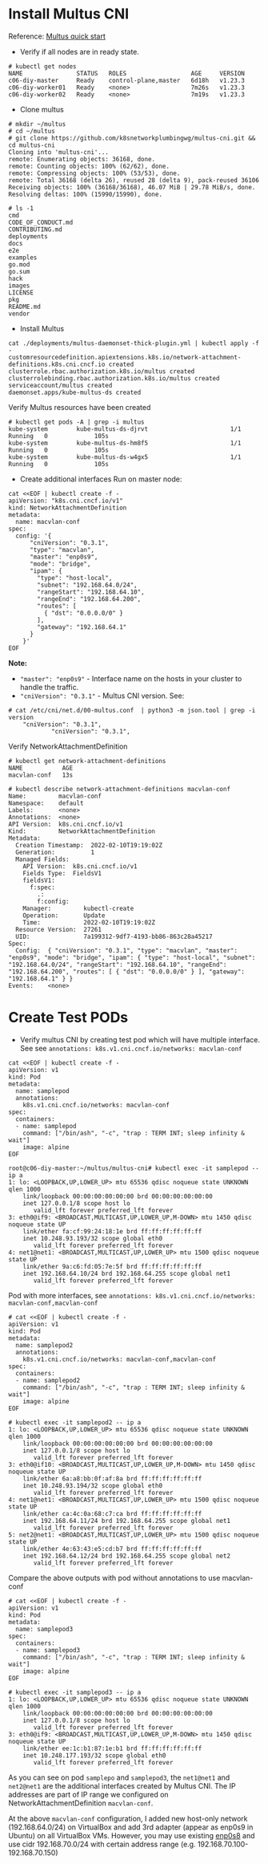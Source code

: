 # Install Multus CNI

Reference: [Multus quick start](https://github.com/k8snetworkplumbingwg/multus-cni/blob/master/docs/quickstart.md)

* Verify if all nodes are in ready state.

```
# kubectl get nodes
NAME               STATUS   ROLES                  AGE     VERSION
c06-diy-master     Ready    control-plane,master   6d18h   v1.23.3
c06-diy-worker01   Ready    <none>                 7m26s   v1.23.3
c06-diy-worker02   Ready    <none>                 7m19s   v1.23.3
```

* Clone multus
```
# mkdir ~/multus
# cd ~/multus
# git clone https://github.com/k8snetworkplumbingwg/multus-cni.git && cd multus-cni
Cloning into 'multus-cni'...
remote: Enumerating objects: 36168, done.
remote: Counting objects: 100% (62/62), done.
remote: Compressing objects: 100% (53/53), done.
remote: Total 36168 (delta 26), reused 28 (delta 9), pack-reused 36106
Receiving objects: 100% (36168/36168), 46.07 MiB | 29.78 MiB/s, done.
Resolving deltas: 100% (15990/15990), done.

# ls -1
cmd
CODE_OF_CONDUCT.md
CONTRIBUTING.md
deployments
docs
e2e
examples
go.mod
go.sum
hack
images
LICENSE
pkg
README.md
vendor
```

* Install Multus
```
cat ./deployments/multus-daemonset-thick-plugin.yml | kubectl apply -f -
customresourcedefinition.apiextensions.k8s.io/network-attachment-definitions.k8s.cni.cncf.io created
clusterrole.rbac.authorization.k8s.io/multus created
clusterrolebinding.rbac.authorization.k8s.io/multus created
serviceaccount/multus created
daemonset.apps/kube-multus-ds created
```
Verify Multus resources have been created
```
# kubectl get pods -A | grep -i multus
kube-system        kube-multus-ds-djrvt                       1/1     Running   0             105s
kube-system        kube-multus-ds-hm8f5                       1/1     Running   0             105s
kube-system        kube-multus-ds-w4gx5                       1/1     Running   0             105s
```

* Create additional interfaces
Run on master node:
```
cat <<EOF | kubectl create -f -
apiVersion: "k8s.cni.cncf.io/v1"
kind: NetworkAttachmentDefinition
metadata:
  name: macvlan-conf
spec:
  config: '{
      "cniVersion": "0.3.1",
      "type": "macvlan",
      "master": "enp0s9",
      "mode": "bridge",
      "ipam": {
        "type": "host-local",
        "subnet": "192.168.64.0/24",
        "rangeStart": "192.168.64.10",
        "rangeEnd": "192.168.64.200",
        "routes": [
          { "dst": "0.0.0.0/0" }
        ],
        "gateway": "192.168.64.1"
      }
    }'
EOF
```

**Note:**  
* ```"master": "enp0s9"``` - Interface name on the hosts in your cluster to handle the traffic.
* ```"cniVersion": "0.3.1"``` - Multus CNI version.
See:
```
# cat /etc/cni/net.d/00-multus.conf  | python3 -m json.tool | grep -i version
    "cniVersion": "0.3.1",
            "cniVersion": "0.3.1",
```

Verify NetworkAttachmentDefinition
```
# kubectl get network-attachment-definitions
NAME           AGE
macvlan-conf   13s

# kubectl describe network-attachment-definitions macvlan-conf
Name:         macvlan-conf
Namespace:    default
Labels:       <none>
Annotations:  <none>
API Version:  k8s.cni.cncf.io/v1
Kind:         NetworkAttachmentDefinition
Metadata:
  Creation Timestamp:  2022-02-10T19:19:02Z
  Generation:          1
  Managed Fields:
    API Version:  k8s.cni.cncf.io/v1
    Fields Type:  FieldsV1
    fieldsV1:
      f:spec:
        .:
        f:config:
    Manager:         kubectl-create
    Operation:       Update
    Time:            2022-02-10T19:19:02Z
  Resource Version:  27261
  UID:               7a199312-9df7-4193-bb86-863c28a45217
Spec:
  Config:  { "cniVersion": "0.3.1", "type": "macvlan", "master": "enp0s9", "mode": "bridge", "ipam": { "type": "host-local", "subnet": "192.168.64.0/24", "rangeStart": "192.168.64.10", "rangeEnd": "192.168.64.200", "routes": [ { "dst": "0.0.0.0/0" } ], "gateway": "192.168.64.1" } }
Events:    <none>
```

# Create Test PODs

* Verify multus CNI by creating test pod which will have multiple interface.
See see ```annotations: k8s.v1.cni.cncf.io/networks: macvlan-conf```
```
cat <<EOF | kubectl create -f -
apiVersion: v1
kind: Pod
metadata:
  name: samplepod
  annotations:
    k8s.v1.cni.cncf.io/networks: macvlan-conf
spec:
  containers:
  - name: samplepod
    command: ["/bin/ash", "-c", "trap : TERM INT; sleep infinity & wait"]
    image: alpine
EOF

root@c06-diy-master:~/multus/multus-cni# kubectl exec -it samplepod -- ip a
1: lo: <LOOPBACK,UP,LOWER_UP> mtu 65536 qdisc noqueue state UNKNOWN qlen 1000
    link/loopback 00:00:00:00:00:00 brd 00:00:00:00:00:00
    inet 127.0.0.1/8 scope host lo
       valid_lft forever preferred_lft forever
3: eth0@if9: <BROADCAST,MULTICAST,UP,LOWER_UP,M-DOWN> mtu 1450 qdisc noqueue state UP 
    link/ether fa:cf:99:24:18:1e brd ff:ff:ff:ff:ff:ff
    inet 10.248.93.193/32 scope global eth0
       valid_lft forever preferred_lft forever
4: net1@net1: <BROADCAST,MULTICAST,UP,LOWER_UP> mtu 1500 qdisc noqueue state UP 
    link/ether 9a:c6:fd:05:7e:5f brd ff:ff:ff:ff:ff:ff
    inet 192.168.64.10/24 brd 192.168.64.255 scope global net1
       valid_lft forever preferred_lft forever
```

Pod with more interfaces, see ```annotations: k8s.v1.cni.cncf.io/networks: macvlan-conf,macvlan-conf```
```
# cat <<EOF | kubectl create -f -
apiVersion: v1
kind: Pod
metadata:
  name: samplepod2
  annotations:
    k8s.v1.cni.cncf.io/networks: macvlan-conf,macvlan-conf
spec:
  containers:
  - name: samplepod2
    command: ["/bin/ash", "-c", "trap : TERM INT; sleep infinity & wait"]
    image: alpine
EOF

# kubectl exec -it samplepod2 -- ip a
1: lo: <LOOPBACK,UP,LOWER_UP> mtu 65536 qdisc noqueue state UNKNOWN qlen 1000
    link/loopback 00:00:00:00:00:00 brd 00:00:00:00:00:00
    inet 127.0.0.1/8 scope host lo
       valid_lft forever preferred_lft forever
3: eth0@if10: <BROADCAST,MULTICAST,UP,LOWER_UP,M-DOWN> mtu 1450 qdisc noqueue state UP 
    link/ether 6a:a8:bb:0f:af:8a brd ff:ff:ff:ff:ff:ff
    inet 10.248.93.194/32 scope global eth0
       valid_lft forever preferred_lft forever
4: net1@net1: <BROADCAST,MULTICAST,UP,LOWER_UP> mtu 1500 qdisc noqueue state UP 
    link/ether ca:4c:0a:68:c7:ca brd ff:ff:ff:ff:ff:ff
    inet 192.168.64.11/24 brd 192.168.64.255 scope global net1
       valid_lft forever preferred_lft forever
5: net2@net1: <BROADCAST,MULTICAST,UP,LOWER_UP> mtu 1500 qdisc noqueue state UP 
    link/ether 4e:63:43:e5:cd:b7 brd ff:ff:ff:ff:ff:ff
    inet 192.168.64.12/24 brd 192.168.64.255 scope global net2
       valid_lft forever preferred_lft forever
```

Compare the above outputs with pod without annotations to use macvlan-conf
```
# cat <<EOF | kubectl create -f -
apiVersion: v1
kind: Pod
metadata:
  name: samplepod3
spec:         
  containers:                                             
  - name: samplepod3
    command: ["/bin/ash", "-c", "trap : TERM INT; sleep infinity & wait"]
    image: alpine                                                        
EOF                                                                      

# kubectl exec -it samplepod3 -- ip a
1: lo: <LOOPBACK,UP,LOWER_UP> mtu 65536 qdisc noqueue state UNKNOWN qlen 1000
    link/loopback 00:00:00:00:00:00 brd 00:00:00:00:00:00
    inet 127.0.0.1/8 scope host lo
       valid_lft forever preferred_lft forever
3: eth0@if9: <BROADCAST,MULTICAST,UP,LOWER_UP,M-DOWN> mtu 1450 qdisc noqueue state UP 
    link/ether ee:1c:b1:87:1e:b1 brd ff:ff:ff:ff:ff:ff
    inet 10.248.177.193/32 scope global eth0
       valid_lft forever preferred_lft forever
```

As you can see on pod ```samplepo``` and ```samplepod3```, the ```net1@net1``` and ```net2@net1``` are the additional interfaces created by Multus CNI.
The IP addresses are part of IP range we configured on NetworkAttachmentDefinition ```macvlan-conf```.  



At the above ```macvlan-conf``` configuration, I added new host-only network (192.168.64.0/24) on VirtualBox and add 3rd adapter (appear as enp0s9 in Ubuntu) on all VirtualBox VMs. However, you may use existing [enp0s8](https://github.com/sanwill/kubernetes-on-virtualbox/edit/main/README.md#preparation) and use cidr 192.168.70.0/24 with certain address range (e.g. 192.168.70.100-192.168.70.150)

